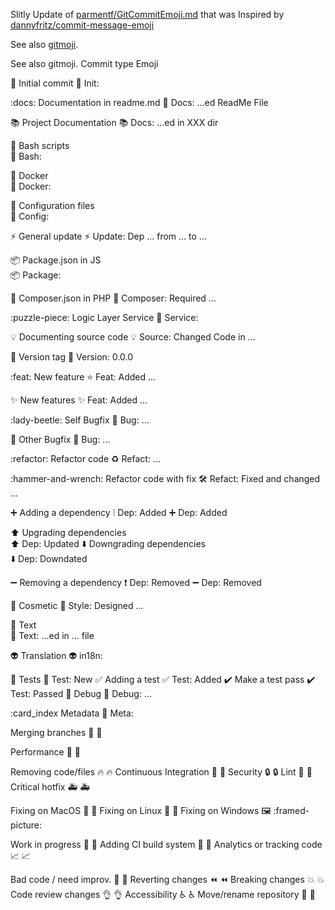 Slitly Update of [parmentf/GitCommitEmoji.md](https://gist.github.com/parmentf/035de27d6ed1dce0b36a)
that was
Inspired by [dannyfritz/commit-message-emoji](https://github.com/dannyfritz/commit-message-emoji)


See also [gitmoji](https://gitmoji.carloscuesta.me/).

See also gitmoji.
Commit type 	                        Emoji

        
:tada:              Initial commit 
🎉 Init: 

:docs:              Documentation in readme.md
📖 Docs: ...ed ReadMe File

:books:             Project Documentation
📚 Docs: ...ed in XXX dir

:checkered_flag:    Bash scripts 	                    
🏁 Bash: 

:whale:             Docker 	                                
🐳 Docker: 

:wrench:            Configuration files	                
🔧 Config: 

:zap:               General update
⚡ Update: Dep ... from ... to ...

:package:           Package.json in JS 	                    
📦 Package: 

:violin:            Composer.json in PHP
🎻 Composer: Required ...

:puzzle-piece:      Logic Layer Service
🧩 Service: 

:bulb:              Documenting source code
💡 Source: Changed Code in ...

:bookmark:          Version tag 
🔖 Version: 0.0.0

:feat:              New feature
⭐ Feat: Added ...

:sparkles:          New features
✨ Feat: Added ...

:lady-beetle:       Self Bugfix
🐞 Bug: ...

:bug:               Other Bugfix
🐛 Bug: ...

:refactor:          Refactor code
♻️ Refact: ...

:hammer-and-wrench: Refactor code with fix
🛠 Refact: Fixed and changed ...

:heavy_plus_sign:   Adding a dependency 
❕ Dep: Added 
➕ Dep: Added 

:arrow_up:          Upgrading dependencies 	                
⬆️ Dep: Updated
:arrow_down:        Downgrading dependencies 	            
⬇️ Dep: Downdated

:heavy_minus_sign:  Removing a dependency
❗️ Dep: Removed
➖ Dep: Removed

:lipstick:          Cosmetic
💄 Style: Designed ...

:pencil:            Text 	                                
📝 Text: ...ed in ... file

:alien:             Translation
👽 in18n: 

:rotating_light:    Tests
🚨 Test: New
:white_check_mark:  Adding a test
✅ Test: Added
:heavy_check_mark:  Make a test pass
✔️ Test: Passed
:hammer:            Debug
🔨 Debug: ...

:card_index         Metadata
📇 Meta:

Merging branches 	                    🔀 :twisted_rightwards_arrows:

Performance 	                        🐎 :racehorse:


Removing code/files 	                🔥 :fire:
Continuous Integration 	                💚 :green_heart:
Security 	                            🔒 :lock:
Lint 	                                👕 :shirt:
Critical hotfix 	                    🚑 :ambulance:

Fixing on MacOS 	                    🍎 :apple:
Fixing on Linux 	                    🐧 :penguin:
Fixing on Windows 	                    🖼 :framed-picture:

Work in progress 	                    🚧 :construction:
Adding CI build system 	                👷 :construction_worker:
Analytics or tracking code 	            📈 :chart_with_upwards_trend:

Bad code / need improv. 	            💩 :hankey:
Reverting changes 	                    ⏪ :rewind:
Breaking changes 	                    💥 :boom:
Code review changes 	                👌 :ok_hand:
Accessibility 	                        ♿  :wheelchair:
Move/rename repository 	                🚚 :truck:

